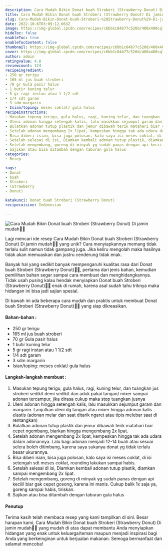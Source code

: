 ```yaml
---
description: Cara Mudah Bikin Donat buah Stroberi (Strawberry Donut) Di jamin mudah"
title: Cara Mudah Bikin Donat buah Stroberi (Strawberry Donut) Di jamin mudah
slug: Cara-Mudah-Bikin-Donat-buah-Stroberi-%28Strawberry-Donut%29-Di-jamin-mudah
date: 2022-10-6T03:09:12.063Z
image: https://img-global.cpcdn.com/recipes/c6bb1c84b77c520d/400x400cq70/photo.jpg
hideToc: false
enableToc: true
enableTocContent: false
thumbnail: https://img-global.cpcdn.com/recipes/c6bb1c84b77c520d/400x400cq70/photo.jpg
cover: https://img-global.cpcdn.com/recipes/c6bb1c84b77c520d/400x400cq70/photo.jpg
author: admin
ratingvalue: 4.8
reviewcount: 124
recipeingredient:
- 250 gr terigu
- 165 ml jus buah stroberi
- 70 gr Gula pasir halus
- 1 butir kuning telur
- 5 gr ragi instan atau 1 1/2 sdt
- 1/4 sdt garam
- 3 sdm margarin
- Isian/toping: meses coklat/ gula halus
recipeinstructions:
- Masukan tepung terigu, gula halus, ragi, kuning telur, dan tuangkan jus stroberi sedikit demi sedikit dan aduk pakai tangan/ mixer sampai adonan tercampur, jika dirasa cukup maka stop tuangkan jusnya
- Uleni adonan hingga setengah kalis, lalu masukkan sejumput garam dan margarin. Lanjutkan uleni dg tangan atau mixer hingga adonan kalis elastis (adonan melar dan saat ditarik ngaret atau tipis melebar saat di rentangkan)
- Bulatkan adonan tutup plastik dan jemur dibawah terik matahari biar cepet ngembang, biarkan hingga mengembang 2x lipat.
- Setelah adonan mengembang 2x lipat, kempeskan hingga tak ada udara dalam adonannya. Lalu bagi adonan menjadi 12-14 buah atau sesuai selera boleh ditimbang, karena saya sukanya donat yg tidak terlalu besar ukurannya.
- Bisa diberi isian, bisa juga polosan, kalo saya isi meses coklat, di isi setengah sdt meses coklat, rounding lakukan sampai habis.
- Setelah selesai di isi, Diamkan kembali adonan tutup plastik, diamkan sampai mengembang 2x lipat.
- Setelah mengembang, goreng di minyak yg sudah panas dengan api keciiil biar gak cepet gosong, karena ini manis. Cukup balik 1x saja ya, goreng sampai habis, tiriskan.
- Sajikan atau bisa ditambah dengan taburan gula halus
categories:
- Resep

tags:
- Donat
- buah
- Stroberi
- (Strawberry
- Donut)

katakunci: Donat buah Stroberi (Strawberry Donut)
recipecuisine: Indonesian

---
```


![Cara Mudah Bikin Donat buah Stroberi (Strawberry Donut) Di jamin mudah👩‍🍳](https://img-global.cpcdn.com/recipes/c6bb1c84b77c520d/400x400cq70/photo.jpg)

Lagi mencari ide resep Cara Mudah Bikin Donat buah Stroberi (Strawberry Donut) Di jamin mudah👩‍🍳 yang unik? Cara menyiapkannya memang tidak terlalu sulit namun tidak gampang juga. Jika keliru mengolah maka hasilnya tidak akan memuaskan dan justru cenderung tidak enak.

Banyak hal yang sedikit banyak mempengaruhi kualitas rasa dari Donat buah Stroberi (Strawberry Donut)👩‍🍳, pertama dari jenis bahan, kemudian pemilihan bahan segar sampai cara membuat dan menghidangkannya. Tidak usah pusing kalau hendak menyiapkan Donat buah Stroberi (Strawberry Donut)👩‍🍳 enak di rumah, karena asal sudah tahu triknya maka hidangan ini bisa jadi sajian spesial.

Di bawah ini ada beberapa cara mudah dan praktis untuk membuat Donat buah Stroberi (Strawberry Donut)👩‍🍳 yang siap dikreasikan.

<!--inarticleads1-->

#### Bahan-bahan :

- 250 gr terigu
- 165 ml jus buah stroberi
- 70 gr Gula pasir halus
- 1 butir kuning telur
- 5 gr ragi instan atau 1 1/2 sdt
- 1/4 sdt garam
- 3 sdm margarin
- Isian/toping: meses coklat/ gula halus

<!--inarticleads2-->

#### Langkah-langkah membuat :

1. Masukan tepung terigu, gula halus, ragi, kuning telur, dan tuangkan jus stroberi sedikit demi sedikit dan aduk pakai tangan/ mixer sampai adonan tercampur, jika dirasa cukup maka stop tuangkan jusnya
1. Uleni adonan hingga setengah kalis, lalu masukkan sejumput garam dan margarin. Lanjutkan uleni dg tangan atau mixer hingga adonan kalis elastis (adonan melar dan saat ditarik ngaret atau tipis melebar saat di rentangkan)
1. Bulatkan adonan tutup plastik dan jemur dibawah terik matahari biar cepet ngembang, biarkan hingga mengembang 2x lipat.
1. Setelah adonan mengembang 2x lipat, kempeskan hingga tak ada udara dalam adonannya. Lalu bagi adonan menjadi 12-14 buah atau sesuai selera boleh ditimbang, karena saya sukanya donat yg tidak terlalu besar ukurannya.
1. Bisa diberi isian, bisa juga polosan, kalo saya isi meses coklat, di isi setengah sdt meses coklat, rounding lakukan sampai habis.
1. Setelah selesai di isi, Diamkan kembali adonan tutup plastik, diamkan sampai mengembang 2x lipat.
1. Setelah mengembang, goreng di minyak yg sudah panas dengan api keciiil biar gak cepet gosong, karena ini manis. Cukup balik 1x saja ya, goreng sampai habis, tiriskan.
1. Sajikan atau bisa ditambah dengan taburan gula halus

#### Penutup

Terima kasih telah membaca resep yang kami tampilkan di sini. Besar harapan kami, Cara Mudah Bikin Donat buah Stroberi (Strawberry Donut) Di jamin mudah👩‍🍳 yang mudah di atas dapat membantu Anda menyiapkan hidangan yang enak untuk keluarga/teman maupun menjadi inspirasi bagi Anda yang berkeinginan untuk berjualan makanan. Semoga bermanfaat dan selamat mencoba!